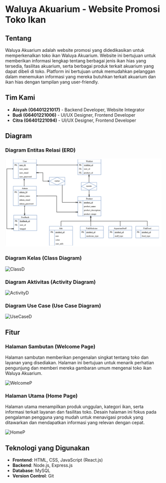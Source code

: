 
# Waluya Akuarium - Website Promosi Toko Ikan

## Tentang

Waluya Akuarium adalah website promosi yang didedikasikan untuk memperkenalkan toko ikan Waluya Akuarium. Website ini bertujuan untuk memberikan informasi lengkap tentang berbagai jenis ikan hias yang tersedia, fasilitas akuarium, serta berbagai produk terkait akuarium yang dapat dibeli di toko. Platform ini bertujuan untuk memudahkan pelanggan dalam menemukan informasi yang mereka butuhkan terkait akuarium dan ikan hias dengan tampilan yang user-friendly.

## Tim Kami

- **Aisyah (G6401221017)** - Backend Developer, Website Integrator
- **Budi (G6401221006)** - UI/UX Designer, Frontend Developer
- **Citra (G6401221094)** - UI/UX Designer, Frontend Developer

## Diagram

### Diagram Entitas Relasi (ERD)

![ERD](./public/ERD.png)

### Diagram Kelas (Class Diagram)

![ClassD](./public/img/diagram/classDiagram_fix.jpg)

### Diagram Aktivitas (Activity Diagram)

![ActivityD](./public/img/diagram/activityDiagram_fix.jpg)

### Diagram Use Case (Use Case Diagram)

![UseCaseD](./public/img/diagram/useCase_fix.jpg)

## Fitur

### Halaman Sambutan (Welcome Page)

Halaman sambutan memberikan pengenalan singkat tentang toko dan layanan yang disediakan. Halaman ini bertujuan untuk menarik perhatian pengunjung dan memberi mereka gambaran umum mengenai toko ikan Waluya Akuarium.

![WelcomeP](./public/img/ss/Welcome.jpg)

### Halaman Utama (Home Page)

Halaman utama menampilkan produk unggulan, kategori ikan, serta informasi terkait layanan dan fasilitas toko. Desain halaman ini fokus pada pengalaman pengguna yang mudah untuk menavigasi produk yang ditawarkan dan mendapatkan informasi yang relevan dengan cepat.

![HomeP](./public/img/ss/Home.jpg)

## Teknologi yang Digunakan

- **Frontend**: HTML, CSS, JavaScript (React.js)
- **Backend**: Node.js, Express.js
- **Database**: MySQL
- **Version Control**: Git
